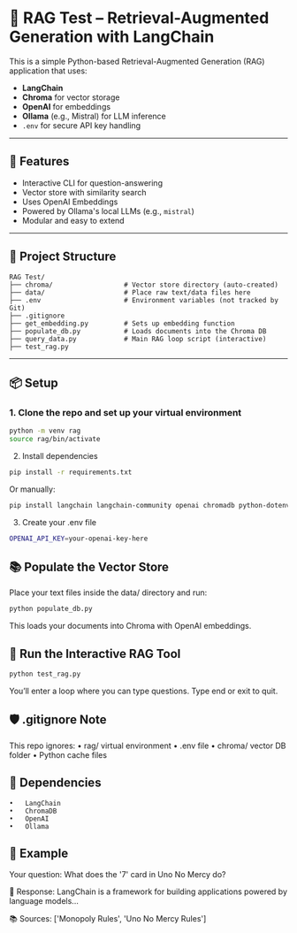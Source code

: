 # 🧠 RAG Test – Retrieval-Augmented Generation with LangChain

This is a simple Python-based Retrieval-Augmented Generation (RAG) application that uses:

- **LangChain**
- **Chroma** for vector storage
- **OpenAI** for embeddings
- **Ollama** (e.g., Mistral) for LLM inference
- `.env` for secure API key handling 

---

## 🚀 Features

- Interactive CLI for question-answering
- Vector store with similarity search
- Uses OpenAI Embeddings
- Powered by Ollama's local LLMs (e.g., `mistral`)
- Modular and easy to extend

---

## 🧱 Project Structure

```
RAG Test/
├── chroma/                  # Vector store directory (auto-created)
├── data/                    # Place raw text/data files here
├── .env                     # Environment variables (not tracked by Git)
├── .gitignore
├── get_embedding.py         # Sets up embedding function
├── populate_db.py           # Loads documents into the Chroma DB
├── query_data.py            # Main RAG loop script (interactive)
├── test_rag.py              
```
---

## 📦 Setup

### 1. Clone the repo and set up your virtual environment

```bash
python -m venv rag
source rag/bin/activate
```

2. Install dependencies

```bash
pip install -r requirements.txt
```

Or manually:

```bash
pip install langchain langchain-community openai chromadb python-dotenv
```

3. Create your .env file
```bash
OPENAI_API_KEY=your-openai-key-here
```

## 📚 Populate the Vector Store

Place your text files inside the data/ directory and run:

```bash
python populate_db.py
```

This loads your documents into Chroma with OpenAI embeddings.

## 💬 Run the Interactive RAG Tool
```bash
python test_rag.py
```
You’ll enter a loop where you can type questions.
Type end or exit to quit.

## 🛡️ .gitignore Note

This repo ignores:
	•	rag/ virtual environment
	•	.env file
	•	chroma/ vector DB folder
	•	Python cache files

## 📌 Dependencies
	•	LangChain
	•	ChromaDB
	•	OpenAI
	•	Ollama



## 🧪 Example

Your question: What does the '7' card in Uno No Mercy do?

🧠 Response:
LangChain is a framework for building applications powered by language models...

📚 Sources: ['Monopoly Rules', 'Uno No Mercy Rules']